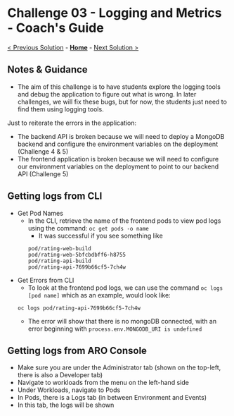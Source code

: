 # Challenge 03 - Logging and Metrics - Coach's Guide 

[< Previous Solution](./Solution-02.md) - **[Home](./README.md)** - [Next Solution >](./Solution-04.md)

## Notes & Guidance
- The aim of this challenge is to have students explore the logging tools and debug the application to figure out what is wrong. In later challenges, we will fix these bugs, but for now, the students just need to find them using logging tools. 

Just to reiterate the errors in the application:
  - The backend API is broken because we will need to deploy a MongoDB backend and configure the environment variables on the deployment (Challenge 4 & 5)
  - The frontend application is broken because we will need to configure our environment variables on the deployment to point to our backend API (Challenge 5)

## Getting logs from CLI
- Get Pod Names
  - In the CLI, retrieve the name of the frontend pods to view pod logs using the command:
  `oc get pods -o name`
    - It was successful if you see something like
    ```
    pod/rating-web-build
    pod/rating-web-5bfcbdbff6-h8755
    pod/rating-api-build
    pod/rating-api-7699b66cf5-7ch4w 
    ```
- Get Errors from CLI
  - To look at the frontend pod logs, we can use the command `oc logs [pod name]` which as an example, would look like:
  ```
  oc logs pod/rating-api-7699b66cf5-7ch4w 
  ```
  - The error will show that there is no mongoDB connected, with an error beginning with `process.env.MONGODB_URI is undefined`

## Getting logs from ARO Console
- Make sure you are under the Administrator tab (shown on the top-left, there is also a Developer tab)
- Navigate to workloads from the menu on the left-hand side
- Under Workloads, navigate to Pods
- In Pods, there is a Logs tab (in between Environment and Events)
- In this tab, the logs will be shown